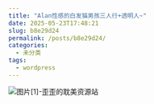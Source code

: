 ```yaml
---
title: "Alan性感的白发猫男孩三人行+透明人~"
date: 2025-05-23T17:48:21
slug: b8e29d24
permalink: /posts/b8e29d24/
categories:
  - 未分类
tags:
  - wordpress
---
```


![图片[1]-歪歪的耽美资源站](/images/wp/b8e29d24-2642478b.jpg)
